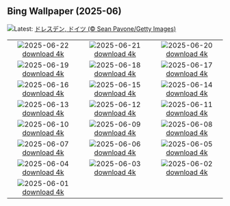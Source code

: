 ## Bing Wallpaper (2025-06)
![](https://www.bing.com/th?id=OHR.DresdenElbe_JA-JP9615629760_UHD.jpg&w=1000)Latest: [ドレスデン, ドイツ (© Sean Pavone/Getty Images)](https://www.bing.com/th?id=OHR.DresdenElbe_JA-JP9615629760_UHD.jpg)

|      |      |      |
| :----: | :----: | :----: |
|![](https://www.bing.com/th?id=OHR.AmazonEcuador_JA-JP9558319744_UHD.jpg&pid=hp&w=384&h=216&rs=1&c=4)2025-06-22 [download 4k](https://www.bing.com/th?id=OHR.AmazonEcuador_JA-JP9558319744_UHD.jpg)|![](https://www.bing.com/th?id=OHR.SerengetiGiraffe_JA-JP9470836014_UHD.jpg&pid=hp&w=384&h=216&rs=1&c=4)2025-06-21 [download 4k](https://www.bing.com/th?id=OHR.SerengetiGiraffe_JA-JP9470836014_UHD.jpg)|![](https://www.bing.com/th?id=OHR.IcelandSolstice_JA-JP9258082333_UHD.jpg&pid=hp&w=384&h=216&rs=1&c=4)2025-06-20 [download 4k](https://www.bing.com/th?id=OHR.IcelandSolstice_JA-JP9258082333_UHD.jpg)|
|![](https://www.bing.com/th?id=OHR.FireflySeason2025_JA-JP3057846302_UHD.jpg&pid=hp&w=384&h=216&rs=1&c=4)2025-06-19 [download 4k](https://www.bing.com/th?id=OHR.FireflySeason2025_JA-JP3057846302_UHD.jpg)|![](https://www.bing.com/th?id=OHR.AsianSwallowtail_JA-JP7699354207_UHD.jpg&pid=hp&w=384&h=216&rs=1&c=4)2025-06-18 [download 4k](https://www.bing.com/th?id=OHR.AsianSwallowtail_JA-JP7699354207_UHD.jpg)|![](https://www.bing.com/th?id=OHR.CumberlandOaks_JA-JP7607865039_UHD.jpg&pid=hp&w=384&h=216&rs=1&c=4)2025-06-17 [download 4k](https://www.bing.com/th?id=OHR.CumberlandOaks_JA-JP7607865039_UHD.jpg)|
|![](https://www.bing.com/th?id=OHR.SeaTurtleBrazil_JA-JP7521430958_UHD.jpg&pid=hp&w=384&h=216&rs=1&c=4)2025-06-16 [download 4k](https://www.bing.com/th?id=OHR.SeaTurtleBrazil_JA-JP7521430958_UHD.jpg)|![](https://www.bing.com/th?id=OHR.RheaDad_JA-JP7457572073_UHD.jpg&pid=hp&w=384&h=216&rs=1&c=4)2025-06-15 [download 4k](https://www.bing.com/th?id=OHR.RheaDad_JA-JP7457572073_UHD.jpg)|![](https://www.bing.com/th?id=OHR.NikkoToshoguShrine_JA-JP2939521159_UHD.jpg&pid=hp&w=384&h=216&rs=1&c=4)2025-06-14 [download 4k](https://www.bing.com/th?id=OHR.NikkoToshoguShrine_JA-JP2939521159_UHD.jpg)|
|![](https://www.bing.com/th?id=OHR.SanMiguelAzores_JA-JP3142066706_UHD.jpg&pid=hp&w=384&h=216&rs=1&c=4)2025-06-13 [download 4k](https://www.bing.com/th?id=OHR.SanMiguelAzores_JA-JP3142066706_UHD.jpg)|![](https://www.bing.com/th?id=OHR.BigBendChisos_JA-JP6210752580_UHD.jpg&pid=hp&w=384&h=216&rs=1&c=4)2025-06-12 [download 4k](https://www.bing.com/th?id=OHR.BigBendChisos_JA-JP6210752580_UHD.jpg)|![](https://www.bing.com/th?id=OHR.Hydrangea2025_JA-JP6293958044_UHD.jpg&pid=hp&w=384&h=216&rs=1&c=4)2025-06-11 [download 4k](https://www.bing.com/th?id=OHR.Hydrangea2025_JA-JP6293958044_UHD.jpg)|
|![](https://www.bing.com/th?id=OHR.AerialEverglades_JA-JP6124375299_UHD.jpg&pid=hp&w=384&h=216&rs=1&c=4)2025-06-10 [download 4k](https://www.bing.com/th?id=OHR.AerialEverglades_JA-JP6124375299_UHD.jpg)|![](https://www.bing.com/th?id=OHR.DubrovnikTwilight_JA-JP6048239722_UHD.jpg&pid=hp&w=384&h=216&rs=1&c=4)2025-06-09 [download 4k](https://www.bing.com/th?id=OHR.DubrovnikTwilight_JA-JP6048239722_UHD.jpg)|![](https://www.bing.com/th?id=OHR.StellarSeaLions_JA-JP5798122573_UHD.jpg&pid=hp&w=384&h=216&rs=1&c=4)2025-06-08 [download 4k](https://www.bing.com/th?id=OHR.StellarSeaLions_JA-JP5798122573_UHD.jpg)|
|![](https://www.bing.com/th?id=OHR.PacificCrestTrail_JA-JP5723625676_UHD.jpg&pid=hp&w=384&h=216&rs=1&c=4)2025-06-07 [download 4k](https://www.bing.com/th?id=OHR.PacificCrestTrail_JA-JP5723625676_UHD.jpg)|![](https://www.bing.com/th?id=OHR.FlamingosNamibia_JA-JP5652363702_UHD.jpg&pid=hp&w=384&h=216&rs=1&c=4)2025-06-06 [download 4k](https://www.bing.com/th?id=OHR.FlamingosNamibia_JA-JP5652363702_UHD.jpg)|![](https://www.bing.com/th?id=OHR.OlivaresMural_JA-JP5583290879_UHD.jpg&pid=hp&w=384&h=216&rs=1&c=4)2025-06-05 [download 4k](https://www.bing.com/th?id=OHR.OlivaresMural_JA-JP5583290879_UHD.jpg)|
|![](https://www.bing.com/th?id=OHR.CalaLuna_JA-JP5500735927_UHD.jpg&pid=hp&w=384&h=216&rs=1&c=4)2025-06-04 [download 4k](https://www.bing.com/th?id=OHR.CalaLuna_JA-JP5500735927_UHD.jpg)|![](https://www.bing.com/th?id=OHR.BicyclesUtrecht_JA-JP5412033265_UHD.jpg&pid=hp&w=384&h=216&rs=1&c=4)2025-06-03 [download 4k](https://www.bing.com/th?id=OHR.BicyclesUtrecht_JA-JP5412033265_UHD.jpg)|![](https://www.bing.com/th?id=OHR.YokohamaPort2025_JA-JP6222425156_UHD.jpg&pid=hp&w=384&h=216&rs=1&c=4)2025-06-02 [download 4k](https://www.bing.com/th?id=OHR.YokohamaPort2025_JA-JP6222425156_UHD.jpg)|
|![](https://www.bing.com/th?id=OHR.GrandeTerreReef_JA-JP5270810128_UHD.jpg&pid=hp&w=384&h=216&rs=1&c=4)2025-06-01 [download 4k](https://www.bing.com/th?id=OHR.GrandeTerreReef_JA-JP5270810128_UHD.jpg)|